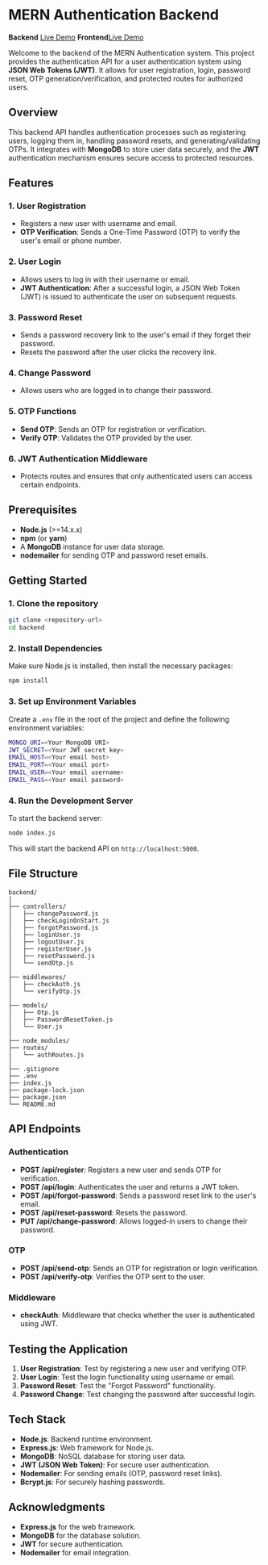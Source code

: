 # MERN Authentication Backend
**Backend** [Live Demo](https://mern-auth-backend-9nx9.onrender.com)
**Frontend**[Live Demo](https://mern-auth-frontend-5h4z.vercel.app/)

Welcome to the backend of the MERN Authentication system. This project provides the authentication API for a user authentication system using **JSON Web Tokens (JWT)**. It allows for user registration, login, password reset, OTP generation/verification, and protected routes for authorized users.

## Overview

This backend API handles authentication processes such as registering users, logging them in, handling password resets, and generating/validating OTPs. It integrates with **MongoDB** to store user data securely, and the **JWT** authentication mechanism ensures secure access to protected resources.

## Features

### 1. **User Registration**
   - Registers a new user with username and email.
   - **OTP Verification**: Sends a One-Time Password (OTP) to verify the user's email or phone number.

### 2. **User Login**
   - Allows users to log in with their username or email.
   - **JWT Authentication**: After a successful login, a JSON Web Token (JWT) is issued to authenticate the user on subsequent requests.

### 3. **Password Reset**
   - Sends a password recovery link to the user's email if they forget their password.
   - Resets the password after the user clicks the recovery link.

### 4. **Change Password**
   - Allows users who are logged in to change their password.

### 5. **OTP Functions**
   - **Send OTP**: Sends an OTP for registration or verification.
   - **Verify OTP**: Validates the OTP provided by the user.

### 6. **JWT Authentication Middleware**
   - Protects routes and ensures that only authenticated users can access certain endpoints.

## Prerequisites

- **Node.js** (>=14.x.x)
- **npm** (or **yarn**)
- A **MongoDB** instance for user data storage.
- **nodemailer** for sending OTP and password reset emails.

## Getting Started

### 1. Clone the repository

```bash
git clone <repository-url>
cd backend
```

### 2. Install Dependencies
Make sure Node.js is installed, then install the necessary packages:

```bash
npm install
```

### 3. Set up Environment Variables

Create a `.env` file in the root of the project and define the following environment variables:

```bash
MONGO_URI=<Your MongoDB URI>
JWT_SECRET=<Your JWT secret key>
EMAIL_HOST=<Your email host>
EMAIL_PORT=<Your email port>
EMAIL_USER=<Your email username>
EMAIL_PASS=<Your email password>
```

### 4. Run the Development Server

To start the backend server:

```bash
node index.js
```

This will start the backend API on `http://localhost:5000`.

## File Structure

```plaintext
backend/
│
├── controllers/               
│   ├── changePassword.js        
│   ├── checkLoginOnStart.js     
│   ├── forgotPassword.js        
│   ├── loginUser.js           
│   ├── logoutUser.js            
│   ├── registerUser.js         
│   ├── resetPassword.js         
│   └── sendOtp.js              
│
├── middlewares/                
│   ├── checkAuth.js             
│   └── verifyOtp.js       
│
├── models/                      
│   ├── Otp.js                   
│   ├── PasswordResetToken.js    
│   └── User.js                
│
├── node_modules/              
├── routes/                     
│   └── authRoutes.js           
│
├── .gitignore                 
├── .env                         
├── index.js                   
├── package-lock.json            
├── package.json                
└── README.md                   
```

## API Endpoints

### Authentication

- **POST /api/register**: Registers a new user and sends OTP for verification.
- **POST /api/login**: Authenticates the user and returns a JWT token.
- **POST /api/forgot-password**: Sends a password reset link to the user's email.
- **POST /api/reset-password**: Resets the password.
- **PUT /api/change-password**: Allows logged-in users to change their password.

### OTP

- **POST /api/send-otp**: Sends an OTP for registration or login verification.
- **POST /api/verify-otp**: Verifies the OTP sent to the user.

### Middleware

- **checkAuth**: Middleware that checks whether the user is authenticated using JWT.

## Testing the Application

1. **User Registration**: Test by registering a new user and verifying OTP.
2. **User Login**: Test the login functionality using username or email.
3. **Password Reset**: Test the "Forgot Password" functionality.
4. **Password Change**: Test changing the password after successful login.

## Tech Stack

- **Node.js**: Backend runtime environment.
- **Express.js**: Web framework for Node.js.
- **MongoDB**: NoSQL database for storing user data.
- **JWT (JSON Web Token)**: For secure user authentication.
- **Nodemailer**: For sending emails (OTP, password reset links).
- **Bcrypt.js**: For securely hashing passwords.


## Acknowledgments

- **Express.js** for the web framework.
- **MongoDB** for the database solution.
- **JWT** for secure authentication.
- **Nodemailer** for email integration.
